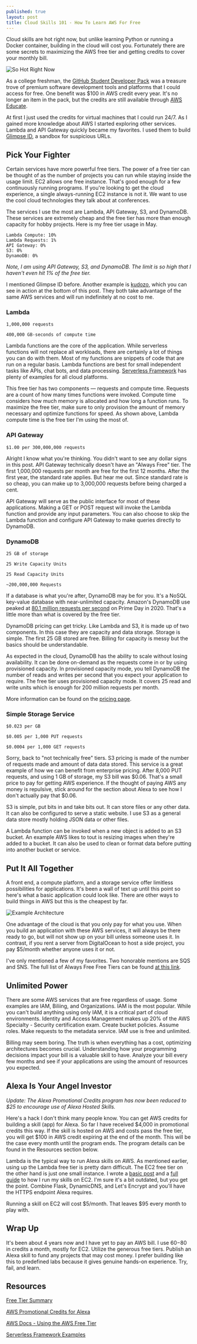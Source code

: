 ```yaml
---
published: true
layout: post
title: Cloud Skills 101 - How To Learn AWS For Free
---
```


Cloud skills are hot right now, but unlike learning Python or running a Docker container, building in the cloud will cost you. Fortunately there are some secrets to maximizing the AWS free tier and getting credits to cover your monthly bill.

![So Hot Right Now]({{site.baseurl}}/images/Learn-Cloud-Free/SoHotRN.png)

As a college freshman, the [GitHub Student Developer Pack](http://education.github.com/pack) was a treasure trove of premium software development tools and platforms that I could access for free. One benefit was $100 in AWS credit every year.  It's no longer an item in the pack, but the credits are still available through [AWS Educate](https://awseducate.com).

At first I just used the credits for virtual machines that I could run 24/7. As I gained more knowledge about AWS I started exploring other services. Lambda and API Gateway quickly became my favorites. I used them to build [Glimpse ID](https://glimpseid.com), a sandbox for suspicious URLs.

## Pick Your Fighter

Certain services have more powerful free tiers. The power of a free tier can be thought of as the number of projects you can run while staying inside the usage limit. EC2 allows one free instance. That's good enough for a few continuously running programs. If you're looking to get the cloud experience, a single always-running EC2 instance is not it. We want to use the cool cloud technologies they talk about at conferences.

The services I use the most are Lambda, API Gateway, S3, and DynamoDB. These services are extremely cheap and the free tier has more than enough capacity for hobby projects. Here is my  free tier usage in May.

```
Lambda Compute: 10%
Lambda Requests: 1%
API Gateway: 0%
S3: 0%
DynamoDB: 0%
```

*Note, I am using API Gateway, S3, and DynamoDB. The limit is so high that I haven't even hit 1% of the free tier.*

I mentioned Glimpse ID before. Another example is [kudozo](https://github.com/becksteadn/kudozo), which you can see in action at the bottom of this post. They both take advantage of the same AWS services and will run indefinitely at no cost to me.

### Lambda

`1,000,000 requests`

`400,000 GB-seconds of compute time`

Lambda functions are the core of the application. While serverless functions will not replace all workloads, there are certainly a lot of things you can do with them. Most of my functions are snippets of code that are run on a regular basis. Lambda functions are best for small independent tasks like APIs, chat bots, and data processing. [Serverless Framework](https://www.serverless.com/examples/) has plenty of examples for all cloud platforms.

This free tier has two components —  requests and compute time. Requests are a count of how many times functions were invoked. Compute time considers how much memory is allocated and how long a function runs. To maximize the free tier, make sure to only provision the amount of memory necessary and optimize functions for speed. As shown above, Lambda compute time is the free tier I'm using the most of.  

### API Gateway

`$1.00 per 300,000,000 requests`

Alright I know what you're thinking. You didn't want to see any dollar signs in this post. API Gateway technically doesn't have an "Always Free" tier. The first 1,000,000 requests per month are free for the first 12 months. After the first year, the standard rate applies. But hear me out. Since standard rate is so cheap, you can make up to 3,000,000 requests before being charged a cent.

API Gateway will serve as the public interface for most of these applications. Making a GET or POST request will invoke the Lambda function and provide any input parameters. You can also choose to skip the Lambda function and configure API Gateway to make queries directly to DynamoDB.

### DynamoDB

`25 GB of storage`

`25 Write Capacity Units`

`25 Read Capacity Units`

`~200,000,000 Requests`

If a database is what you're after, DynamoDB may be for you. It's a NoSQL key-value database with near-unlimited capacity. Amazon's DynamoDB use peaked at [80.1 million requests per second](https://aws.amazon.com/blogs/aws/amazon-prime-day-2020-powered-by-aws/) on Prime Day in 2020. That's a little more than what is covered by the free tier.

DynamoDB pricing can get tricky. Like Lambda and S3, it is made up of two components. In this case they are capacity and data storage. Storage is simple. The first 25 GB stored are free. Billing for capacity is messy but the basics should be understandable.

As expected in the cloud, DynamoDB has the ability to scale without losing availability. It can be done on-demand as the requests come in or by using provisioned capacity. In provisioned capacity mode, you tell DynamoDB the number of reads and writes per second that you expect your application to require. The free tier uses provisioned capacity mode. It covers 25 read and write units which is enough for 200 million requests per month.

More information can be found on the [pricing page](https://aws.amazon.com/dynamodb/pricing/).

### Simple Storage Service

`$0.023 per GB`

`$0.005 per 1,000 PUT requests`

`$0.0004 per 1,000 GET requests`

Sorry, back to "not technically free" tiers. S3 pricing is made of the number of requests made and amount of data data stored. This service is a great example of how we can benefit from enterprise pricing. After 8,000 PUT requests, and using 1 GB of storage, my S3 bill was $0.06. That's a small price to pay for getting AWS experience. If the thought of paying AWS any money is repulsive, stick around for the section about Alexa to see how I don't actually pay that $0.06. 

S3 is simple, put bits in and take bits out. It can store files or any other data. It can also be configured to serve a static website. I use S3 as a general data store mostly holding JSON data or other files.

A Lambda function can be invoked when a new object is added to an S3 bucket. An example AWS likes to tout is resizing images when they're added to a bucket. It can also be used to clean or format data before putting into another bucket or service. 

## Put It All Together

A front end, a compute platform, and a storage service offer limitless possibilities for applications. It's been a wall of text up until this point so here's what a basic application could look like. There are other ways to build things in AWS but this is the cheapest by far.

![Example Architecture]({{site.baseurl}}/images/Learn-Cloud-Free/ServerlessAppExample.png)

One advantage of the cloud is that you only pay for what you use. When you build an application with these AWS services, it will always be there ready to go, but will not show up on your bill unless someone uses it. In contrast, if you rent a server from DigitalOcean to host a side project, you pay $5/month whether anyone uses it or not. 

I've only mentioned a few of my favorites. Two honorable mentions are SQS and SNS. The full list of Always Free Free Tiers can be found [at this link](https://aws.amazon.com/free/?all-free-tier.sort-by=item.additionalFields.SortRank&all-free-tier.sort-order=asc&awsf.Free%20Tier%20Types=tier%23always-free&awsf.Free%20Tier%20Categories=*all).

## Unlimited Power

There are some AWS services that are free regardless of usage. Some examples are IAM, Biliing, and Organizations. IAM is the most popular. While you can't build anything using only IAM, it is a critical part of cloud environments. Identity and Access Management makes up 20% of the AWS Specialty - Security certification exam. Create bucket policies. Assume roles. Make requests to the metadata service. IAM use is free and unlimited.

Billing may seem boring. The truth is when everything has a cost, optimizing architectures becomes crucial. Understanding how your programming decisions impact your bill is a valuable skill to have. Analyze your bill every few months and see if your applications are using the amount of resources you expected. 

## Alexa Is Your Angel Investor

*Update: The Alexa Promotional Credits program has now been reduced to $25 to encourage use of Alexa Hosted Skills.*

Here's a hack I don't think many people know. You can get AWS credits for building a skill (app) for Alexa. So far I have received $4,000 in promotional credits this way. If the skill is hosted on AWS and costs pass the free tier, you will get $100 in AWS credit expiring at the end of the month. This will be the case every month until the program ends. The program details can be found in the Resources section below.

Lambda is the typical way to run Alexa skills on AWS. As mentioned earlier, using up the Lambda free tier is pretty darn difficult. The EC2 free tier on the other hand is just one small instance. I wrote a [basic post](https://scriptingis.life/My-Alexa-Skills-Environment/) and a [full guide](https://scriptingis.life/Alexa-Skills-Complete-Guide/) to how I run my skills on EC2. I'm sure it's a bit outdated, but you get the point. Combine Flask, DynamicDNS, and Let's Encrypt and you'll have the HTTPS endpoint Alexa requires.

Running a skill on EC2 will cost $5/month. That leaves $95 every month to play with.

## Wrap Up

It's been about 4 years now and I have yet to pay an AWS bill. I use $60-$80 in credits a month, mostly for EC2. Utilize the generous free tiers. Publish an Alexa skill to fund any projects that may cost money. I prefer building like this to predefined labs because it gives genuine hands-on experience. Try, fail, and learn.

## Resources

[Free Tier Summary](https://aws.amazon.com/free/)

[AWS Promotional Credits for Alexa](https://developer.amazon.com/en-US/alexa/alexa-skills-kit/new/aws-promotional-credits)

[AWS Docs - Using the AWS Free Tier](https://docs.aws.amazon.com/awsaccountbilling/latest/aboutv2/billing-free-tier.html)

[Serverless Framework Examples](https://www.serverless.com/examples/)